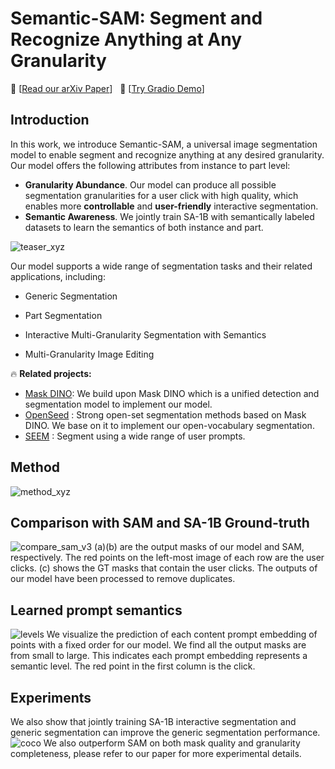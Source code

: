 # Semantic-SAM: Segment and Recognize Anything at Any Granularity

:grapes: \[[Read our arXiv Paper]()\] &nbsp; :apple: \[[Try Gradio Demo]()\] 


## Introduction
In this work, we introduce Semantic-SAM, a universal image segmentation model to enable segment and recognize anything at any desired granularity. 
Our model offers the following attributes from instance to part level:
* **Granularity Abundance**. Our model can produce all possible segmentation granularities for a user click with high quality, which enables more **controllable** and **user-friendly** interactive segmentation.
* **Semantic Awareness**. We jointly train SA-1B with semantically labeled datasets to learn the semantics of both instance and part.


  
![teaser_xyz](https://github.com/UX-Decoder/Semantic-SAM/assets/11957155/b7ebbef7-fc34-4768-9082-cc110951d403)

Our model supports a wide range of segmentation tasks and their related applications, including:
* Generic Segmentation

* Part Segmentation

* Interactive Multi-Granularity Segmentation with Semantics

* Multi-Granularity Image Editing

:fire: **Related projects:**

* [Mask DINO](https://github.com/IDEA-Research/MaskDINO): We build upon Mask DINO which is a unified detection and segmentation model to implement our model.
* [OpenSeed](https://github.com/IDEA-Research/OpenSeeD) : Strong open-set segmentation methods based on Mask DINO. We base on it to implement our open-vocabulary segmentation.
* [SEEM](https://github.com/UX-Decoder/Segment-Everything-Everywhere-All-At-Once) : Segment using a wide range of user prompts.


## Method
![method_xyz](https://github.com/UX-Decoder/Semantic-SAM/assets/11957155/e392d5a8-2f65-45a6-b786-3b09af15cd33)
## Comparison with SAM and SA-1B Ground-truth
![compare_sam_v3](https://github.com/UX-Decoder/Semantic-SAM/assets/34880758/c137ce09-e1f5-4584-8e47-21887ab20ad1)
(a)(b) are the output masks of our model and SAM, respectively. The red points on the left-most image of each row are the user clicks. (c) shows the GT masks that contain the user clicks. The outputs of our model have been processed to remove duplicates.
## Learned prompt semantics
![levels](https://github.com/UX-Decoder/Semantic-SAM/assets/34880758/965784dc-fa70-46fd-89d2-0722325f4f69)
We visualize the prediction of each content prompt embedding of points with a fixed order
for our model. We find all the output masks are from small to large. This indicates each prompt
embedding represents a semantic level. The red point in the first column is the click.
## Experiments
We also show that jointly training SA-1B interactive segmentation and generic segmentation can improve the generic segmentation performance.
![coco](https://github.com/UX-Decoder/Semantic-SAM/assets/34880758/6f633fa3-7cb3-4ead-a10b-41a3bea3675a)
We also outperform SAM on both mask quality and granularity completeness, please refer to our paper for more experimental details.
